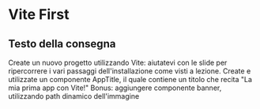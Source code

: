 # Vite First

## Testo della consegna

Create un nuovo progetto utilizzando Vite: aiutatevi con le slide per ripercorrere i vari passaggi dell'installazione come visti a lezione.
Create e utilizzate un componente AppTitle, il quale contiene un titolo che recita "La mia prima app con Vite!"
Bonus: aggiungere componente banner, utilizzando path dinamico dell'immagine
